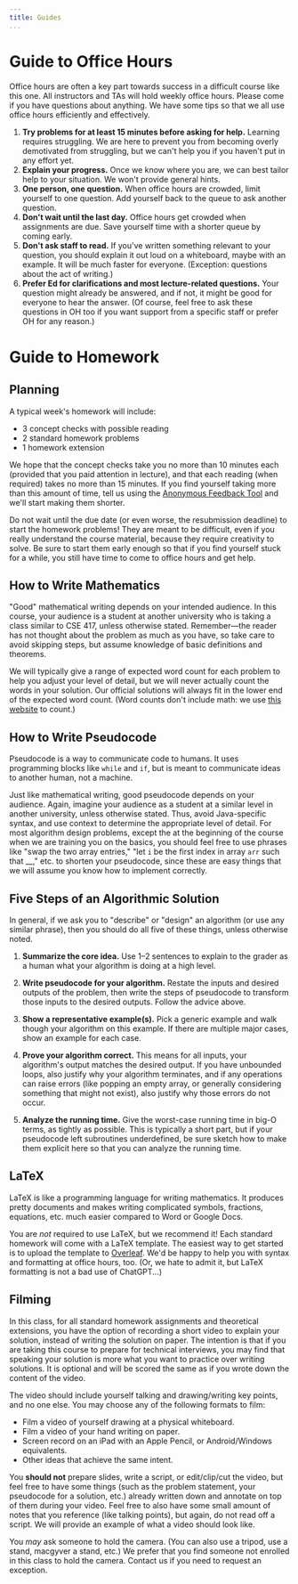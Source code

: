 ```yaml
---
title: Guides
...
```


# Guide to Office Hours

Office hours are often a key part towards success in a difficult course like this one. All instructors and TAs will hold weekly office hours. Please come if you have questions about anything. We have some tips so that we all use office hours efficiently and effectively.

1. **Try problems for at least 15 minutes before asking for help.** Learning requires struggling. We are here to prevent you from becoming overly demotivated from struggling, but we can't help you if you haven't put in any effort yet.
1. **Explain your progress.** Once we know where you are, we can best tailor help to your situation. We won't provide general hints.
1. **One person, one question.** When office hours are crowded, limit yourself to one question. Add yourself back to the queue to ask another question.
1. **Don't wait until the last day.** Office hours get crowded when assignments are due. Save yourself time with a shorter queue by coming early.
1. **Don't ask staff to read.** If you've written something relevant to your question, you should explain it out loud on a whiteboard, maybe with an example. It will be much faster for everyone. (Exception: questions about the act of writing.)
1. **Prefer Ed for clarifications and most lecture-related questions.** Your question might already be answered, and if not, it might be good for everyone to hear the answer. (Of course, feel free to ask these questions in OH too if you want support from a specific staff or prefer OH for any reason.)

# Guide to Homework

## Planning

A typical week's homework will include:

- 3 concept checks with possible reading
- 2 standard homework problems
- 1 homework extension

We hope that the concept checks take you no more than 10 minutes each (provided that you paid attention in lecture), and that each reading (when required) takes no more than 15 minutes. If you find yourself taking more than this amount of time, tell us using the [Anonymous Feedback Tool](feedback.cs.washington.edu) and we'll start making them shorter.

Do not wait until the due date (or even worse, the resubmission deadline) to start the homework problems! They are meant to be difficult, even if you really understand the course material, because they require creativity to solve. Be sure to start them early enough so that if you find yourself stuck for a while, you still have time to come to office hours and get help.

## How to Write Mathematics

"Good" mathematical writing depends on your intended audience. In this course, your audience is a student at another university who is taking a class similar to CSE 417, unless otherwise stated. Remember&mdash;the reader has not thought about the problem as much as you have, so take care to avoid skipping steps, but assume knowledge of basic definitions and theorems.

We will typically give a range of expected word count for each problem to help you adjust your level of detail, but we will never actually count the words in your solution. Our official solutions will always fit in the lower end of the expected word count. (Word counts don't include math: we use [this website](https://app.uio.no/ifi/texcount/online.php) to count.)

## How to Write Pseudocode

Pseudocode is a way to communicate code to humans. It uses programming blocks like `while` and `if`, but is meant to communicate ideas to another human, not a machine. 

Just like mathematical writing, good pseudocode depends on your audience. Again, imagine your audience as a student at a similar level in another university, unless otherwise stated. Thus, avoid Java-specific syntax, and use context to determine the appropriate level of detail. For most algorithm design problems, except the at the beginning of the course when we are training you on the basics, you should feel free to use phrases like "swap the two array entries," "let `i` be the first index in array `arr` such that __," etc. to shorten your pseudocode, since these are easy things that we will assume you know how to implement correctly. 

## Five Steps of an Algorithmic Solution

In general, if we ask you to "describe" or "design" an algorithm (or use any similar phrase), then you should do all five of these things, unless otherwise noted.

1. **Summarize the core idea.** Use 1&ndash;2 sentences to explain to the grader as a human what your algorithm is doing at a high level.

1. **Write pseudocode for your algorithm.** Restate the inputs and desired outputs of the problem, then write the steps of pseudocode to transform those inputs to the desired outputs. Follow the advice above.

1. **Show a representative example(s).** Pick a generic example and walk though your algorithm on this example. If there are multiple major cases, show an example for each case.

1. **Prove your algorithm correct.** This means for all inputs, your algorithm's output matches the desired output. If you have unbounded loops, also justify why your algorithm terminates, and if any operations can raise errors (like popping an empty array, or generally considering something that might not exist), also justify why those errors do not occur. 

1. **Analyze the running time.** Give the worst-case running time in big-O terms, as tightly as possible. This is typically a short part, but if your pseudocode left subroutines underdefined, be sure sketch how to make them explicit here so that you can analyze the running time.


## LaTeX

LaTeX is like a programming language for writing mathematics. It produces pretty documents and makes writing complicated symbols, fractions, equations, etc. much easier compared to Word or Google Docs.

You are *not* required to use LaTeX, but we recommend it! Each standard homework will come with a LaTeX template. The easiest way to get started is to upload the template to [Overleaf](https://www.overleaf.com/). We'd be happy to help you with syntax and formatting at office hours, too. (Or, we hate to admit it, but LaTeX formatting is not a bad use of ChatGPT...)

## Filming

In this class, for all standard homework assignments and theoretical extensions, you have the option of recording a short video to explain your solution, instead of writing the solution on paper. The intention is that if you are taking this course to prepare for technical interviews, you may find that speaking your solution is more what you want to practice over writing solutions. It is optional and will be scored the same as if you wrote down the content of the video.

The video should include yourself talking and drawing/writing key points, and no one else. You may choose any of the following formats to film:

* Film a video of yourself drawing at a physical whiteboard.
* Film a video of your hand writing on paper. 
* Screen record on an iPad with an Apple Pencil, or Android/Windows equivalents.
* Other ideas that achieve the same intent.

You **should not** prepare slides, write a script, or edit/clip/cut the video, but feel free to have some things (such as the problem statement, your pseudocode for a solution, etc.) already written down and annotate on top of them during your video. Feel free to also have some small amount of notes that you reference (like talking points), but again, do not read off a script. We will provide an example of what a video should look like.

You *may* ask someone to hold the camera. (You can also use a tripod, use a stand, macgyver a stand, etc.) We prefer that you find someone not enrolled in this class to hold the camera. Contact us if you need to request an exception. 